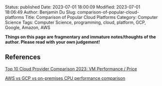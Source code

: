Status: published
Date: 2023-07-01 18:00:09
Modified: 2023-07-01 18:06:49
Author: Benjamin Du
Slug: comparison-of-popular-cloud-platforms
Title: Comparison of Popular Cloud Platforms
Category: Computer Science
Tags: Computer Science, programming, cloud, platform, GCP, Google, Amazon, AWS

**Things on this page are fragmentary and immature notes/thoughts of the author. Please read with your own judgement!**


## References

[Top 10 Cloud Provider Comparison 2023: VM Performance / Price](https://dev.to/dkechag/cloud-vm-performance-value-comparison-2023-perl-more-1kpp)

[AWS vs GCP vs on-premises CPU performance comparison](https://medium.com/infrastructure-adventures/aws-vs-gcp-vs-on-premises-cpu-performance-comparison-1cb3e91f9716)

